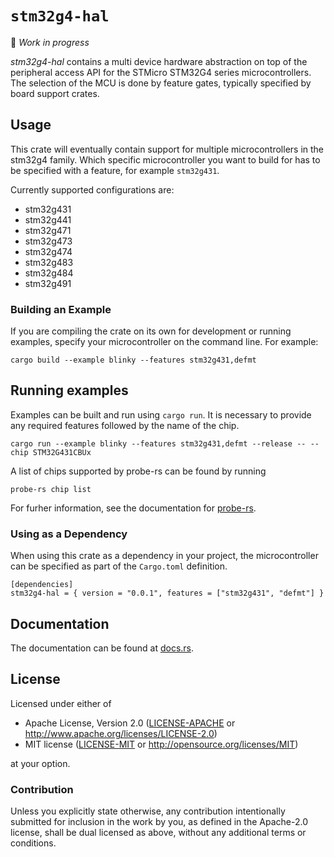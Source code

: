 # `stm32g4-hal`

🚧 *Work in progress*

_stm32g4-hal_ contains a multi device hardware abstraction on top of the
peripheral access API for the STMicro STM32G4 series microcontrollers. The
selection of the MCU is done by feature gates, typically specified by board
support crates.

## Usage

This crate will eventually contain support for multiple microcontrollers in the
stm32g4 family. Which specific microcontroller you want to build for has to be
specified with a feature, for example `stm32g431`.

Currently supported configurations are:

* stm32g431
* stm32g441
* stm32g471
* stm32g473
* stm32g474
* stm32g483
* stm32g484
* stm32g491

### Building an Example

If you are compiling the crate on its own for development or running examples,
specify your microcontroller on the command line. For example:

```
cargo build --example blinky --features stm32g431,defmt
```

## Running examples

Examples can be built and run using `cargo run`. It is necessary to provide any
required features followed by the name of the chip.

```
cargo run --example blinky --features stm32g431,defmt --release -- --chip STM32G431CBUx
```

A list of chips supported by probe-rs can be found by running

```
probe-rs chip list
```

For furher information, see the documentation for [probe-rs](https://probe.rs/).

### Using as a Dependency

When using this crate as a dependency in your project, the microcontroller can
be specified as part of the `Cargo.toml` definition.

```
[dependencies]
stm32g4-hal = { version = "0.0.1", features = ["stm32g431", "defmt"] }
```

## Documentation

The documentation can be found at [docs.rs](https://docs.rs/stm32g4-hal/).

## License

Licensed under either of

- Apache License, Version 2.0 ([LICENSE-APACHE](LICENSE-APACHE) or
  http://www.apache.org/licenses/LICENSE-2.0)
- MIT license ([LICENSE-MIT](LICENSE-MIT) or http://opensource.org/licenses/MIT)

at your option.

### Contribution

Unless you explicitly state otherwise, any contribution intentionally submitted
for inclusion in the work by you, as defined in the Apache-2.0 license, shall be
dual licensed as above, without any additional terms or conditions.
